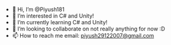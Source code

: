 - 👋 Hi, I’m @Piyush181
- 👀 I’m interested in C# and Unity!
- 🌱 I’m currently learning C# and Unity!
- 💞️ I’m looking to collaborate on not really anything for now :D
- 📫 How to reach me email: piyush29122007@gmail.com

<!---
Piyush181/Piyush181 is a ✨ special ✨ repository because its `README.md` (this file) appears on your GitHub profile.
You can click the Preview link to take a look at your changes.
--->
